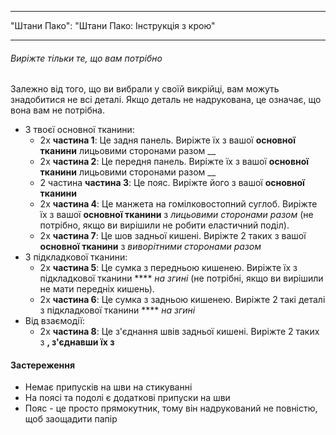 - - -
"Штани Пако": "Штани Пако: Інструкція з крою"
- - -

<Tip>

###### Виріжте тільки те, що вам потрібно

Залежно від того, що ви вибрали у своїй викрійці, вам можуть знадобитися не всі деталі.
Якщо деталь не надрукована, це означає, що вона вам не потрібна.

</Tip>

- З твоєї основної тканини:
  - 2x **частина 1**: Це задня панель. Виріжте їх з вашої **основної тканини** лицьовими сторонами разом __
  - 2x **частина 2**: Це передня панель. Виріжте їх з вашої **основної тканини** лицьовими сторонами разом __
  - 2 частина **частина 3**: Це пояс. Виріжте його з вашої **основної тканини**
  - 2x **частина 4**: Це манжета на гомілковостопний суглоб. Виріжте їх з вашої **основної тканини** з _лицьовими сторонами разом_ (не потрібно, якщо ви вирішили не робити еластичний поділ).
  - 2x **частина 7**: Це шов задньої кишені. Виріжте 2 таких з вашої **основної тканини** з _виворітними сторонами разом_
- З підкладкової тканини:
  - 2x **частина 5**: Це сумка з передньою кишенею. Виріжте їх з підкладкової тканини **** _на згині_ (не потрібні, якщо ви вирішили не мати передніх кишень).
  - 2x **частина 6**: Це сумка з задньою кишенею. Виріжте 2 такі деталі з підкладкової тканини **** _на згині_
- Від взаємодії:
  - 2x **частина 8**: Це з'єднання швів задньої кишені. Виріжте 2 таких з **, з'єднавши їх з**

<Warning>

#### Застереження

- Немає припусків на шви на стикуванні
- На поясі та подолі є додаткові припуски на шви
- Пояс - це просто прямокутник, тому він надрукований не повністю, щоб заощадити папір

</Warning>
